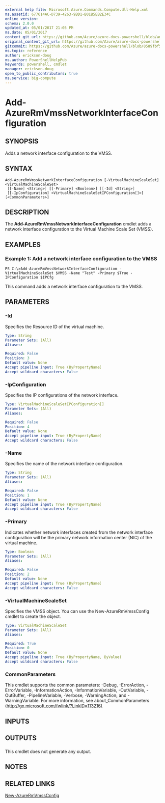 ```yaml
---
external help file: Microsoft.Azure.Commands.Compute.dll-Help.xml
ms.assetid: 677614AC-D739-4263-9BD1-B01B5EB2E34C
online version:
schema: 2.0.0
updated_at: 05/01/2017 21:05 PM
ms.date: 05/01/2017
content_git_url: https://github.com/Azure/azure-docs-powershell/blob/anne2017/azureps-cmdlets-docs/ResourceManager/AzureRM.Compute/v2.1.0/Add-AzureRmVmssNetworkInterfaceConfiguration.md
original_content_git_url: https://github.com/Azure/azure-docs-powershell/blob/anne2017/azureps-cmdlets-docs/ResourceManager/AzureRM.Compute/v2.1.0/Add-AzureRmVmssNetworkInterfaceConfiguration.md
gitcommit: https://github.com/Azure/azure-docs-powershell/blob/0589fbf53d27e39e0cf445261d29c64fb0859d62
ms.topic: reference
author: erickson-doug
ms.author: PowerShellHelpPub
keywords: powershell, cmdlet
manager: erickson-doug
open_to_public_contributors: true
ms.service: big-compute
---
```


# Add-AzureRmVmssNetworkInterfaceConfiguration

## SYNOPSIS
Adds a network interface configuration to the VMSS.

## SYNTAX

```
Add-AzureRmVmssNetworkInterfaceConfiguration [-VirtualMachineScaleSet] <VirtualMachineScaleSet>
 [[-Name] <String>] [[-Primary] <Boolean>] [[-Id] <String>]
 [[-IpConfiguration] <VirtualMachineScaleSetIPConfiguration[]>] [<CommonParameters>]
```

## DESCRIPTION
The **Add-AzureRmVmssNetworkInterfaceConfiguration** cmdlet adds a network interface configuration to the Virtual Machine Scale Set (VMSS).

## EXAMPLES

### Example 1: Add a network interface configuration to the VMSS
```
PS C:\>Add-AzureRmVmssNetworkInterfaceConfiguration -VirtualMachineScaleSet $VMSS -Name "Test" -Primary $True -IPConfiguration $IPCfg
```

This command adds a network interface configuration to the VMSS.

## PARAMETERS

### -Id
Specifies the Resource ID of the virtual machine.

```yaml
Type: String
Parameter Sets: (All)
Aliases: 

Required: False
Position: 3
Default value: None
Accept pipeline input: True (ByPropertyName)
Accept wildcard characters: False
```

### -IpConfiguration
Specifies the IP configurations of the network interface.

```yaml
Type: VirtualMachineScaleSetIPConfiguration[]
Parameter Sets: (All)
Aliases: 

Required: False
Position: 4
Default value: None
Accept pipeline input: True (ByPropertyName)
Accept wildcard characters: False
```

### -Name
Specifies the name of the network interface configuration.

```yaml
Type: String
Parameter Sets: (All)
Aliases: 

Required: False
Position: 1
Default value: None
Accept pipeline input: True (ByPropertyName)
Accept wildcard characters: False
```

### -Primary
Indicates whether network interfaces created from the network interface configuration will be the primary network information center (NIC) of the virtual machine.

```yaml
Type: Boolean
Parameter Sets: (All)
Aliases: 

Required: False
Position: 2
Default value: None
Accept pipeline input: True (ByPropertyName)
Accept wildcard characters: False
```

### -VirtualMachineScaleSet
Specifies the VMSS object.
You can use the New-AzureRmVmssConfig cmdlet to create the object.

```yaml
Type: VirtualMachineScaleSet
Parameter Sets: (All)
Aliases: 

Required: True
Position: 0
Default value: None
Accept pipeline input: True (ByPropertyName, ByValue)
Accept wildcard characters: False
```

### CommonParameters
This cmdlet supports the common parameters: -Debug, -ErrorAction, -ErrorVariable, -InformationAction, -InformationVariable, -OutVariable, -OutBuffer, -PipelineVariable, -Verbose, -WarningAction, and -WarningVariable. For more information, see about_CommonParameters (http://go.microsoft.com/fwlink/?LinkID=113216).

## INPUTS

## OUTPUTS

###  
This cmdlet does not generate any output.

## NOTES

## RELATED LINKS

[New-AzureRmVmssConfig](./New-AzureRmVmssConfig.md)


